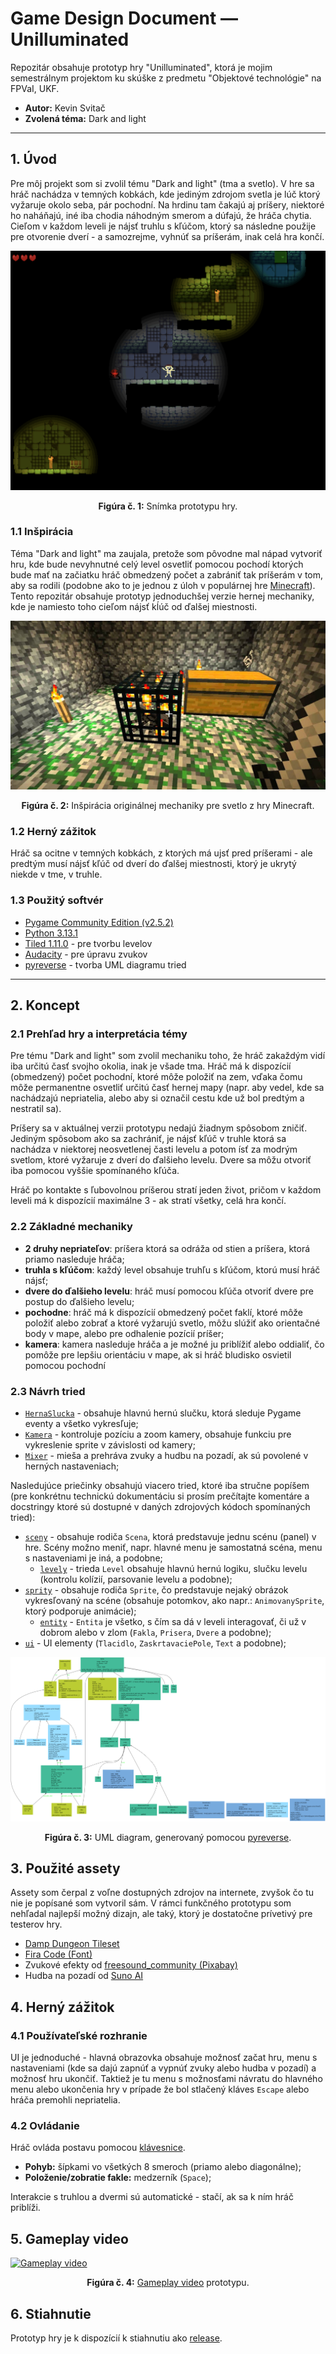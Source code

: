 <!-- markdownlint-disable MD033-->
# Game Design Document –– Unilluminated

Repozitár obsahuje prototyp hry "Unilluminated", ktorá je mojim semestrálnym projektom ku skúške z predmetu "Objektové technológie" na FPVaI, UKF.

- **Autor:** Kevin Svitač
- **Zvolená téma:** Dark and light

---

## 1. Úvod

Pre môj projekt som si zvolil tému "Dark and light" (tma a svetlo). V hre sa hráč nachádza v temných kobkách, kde jediným zdrojom svetla je lúč ktorý vyžaruje okolo seba, pár pochodní. Na hrdinu tam čakajú aj príšery, niektoré ho naháňajú, iné iba chodia náhodným smerom a dúfajú, že hráča chytia. Cieľom v každom leveli je nájsť truhlu s kľúčom, ktorý sa následne použije pre otvorenie dverí - a samozrejme, vyhnúť sa príšerám, inak celá hra končí.

![Snímka finálnej hry](readme/hra.png)

<p align="center"><b>Figúra č. 1:</b> Snímka prototypu hry.</p>

### 1.1 Inšpirácia

Téma "Dark and light" ma zaujala, pretože som pôvodne mal nápad vytvoriť hru, kde bude nevyhnutné celý level osvetliť pomocou pochodí ktorých bude mať na začiatku hráč obmedzený počet a zabrániť tak príšerám v tom, aby sa rodili (podobne ako to je jednou z úloh v populárnej hre [Minecraft](https://minecraft.net)). Tento repozitár obsahuje prototyp jednoduchšej verzie hernej mechaniky, kde je namiesto toho cieľom nájsť kĺúč od ďalšej miestnosti.

![Osvetlenie spawneru v Minecrafte](readme/minecraft.png)

<p align="center"><b>Figúra č. 2:</b> Inšpirácia originálnej mechaniky pre svetlo z hry Minecraft.</p>

### 1.2 Herný zážitok

Hráč sa ocitne v temných kobkách, z ktorých má ujsť pred príšerami - ale predtým musí nájsť kľúč od dverí do ďalšej miestnosti, ktorý je ukrytý niekde v tme, v truhle.

### 1.3 Použitý softvér

- [Pygame Community Edition (v2.5.2)](https://pypi.org/project/pygame-ce/)
- [Python 3.13.1](https://python.org)
- [Tiled 1.11.0](https://thorbjorn.itch.io/tiled) - pre tvorbu levelov
- [Audacity](https://audacityteam.org/) - pre úpravu zvukov
- [pyreverse](https://pylint.readthedocs.io/en/latest/additional_tools/pyreverse/index.html) - tvorba UML diagramu tried

---

## 2. Koncept

### 2.1 Prehľad hry a interpretácia témy

Pre tému "Dark and light" som zvolil mechaniku toho, že hráč zakaždým vidí iba určitú časť svojho okolia, inak je všade tma. Hráč má k dispozícií (obmedzený) počet pochodní, ktoré môže položiť na zem, vďaka čomu môže permanentne osvetliť určitú časť hernej mapy (napr. aby vedel, kde sa nachádzajú nepriatelia, alebo aby si označil cestu kde už bol predtým a nestratil sa).

Príšery sa v aktuálnej verzii prototypu nedajú žiadnym spôsobom zničiť. Jediným spôsobom ako sa zachrániť, je nájsť kľúč v truhle ktorá sa nachádza v niektorej neosvetlenej časti levelu a potom ísť za modrým svetlom, ktoré vyžaruje z dverí do ďalšieho levelu. Dvere sa môžu otvoriť iba pomocou vyššie spomínaného kľúča.

Hráč po kontakte s ľubovolnou príšerou stratí jeden život, pričom v každom leveli má k dispozícií maximálne 3 - ak stratí všetky, celá hra končí.

### 2.2 Základné mechaniky

- **2 druhy nepriateľov**: príšera ktorá sa odráža od stien a príšera, ktorá priamo nasleduje hráča;
- **truhla s kľúčom**: každý level obsahuje truhľu s kľúčom, ktorú musí hráč nájsť;
- **dvere do ďalšieho levelu**: hráč musí pomocou kľúča otvoriť dvere pre postup do ďalšieho levelu;
- **pochodne**: hráč má k dispozícií obmedzený počet faklí, ktoré môže položiť alebo zobrať a ktoré vyžarujú svetlo, môžu slúžiť ako orientačné body v mape, alebo pre odhalenie pozícií príšer;
- **kamera**: kamera nasleduje hráča a je možné ju priblížiť alebo oddialiť, čo pomôže pre lepšiu orientáciu v mape, ak si hráč bludisko osvietil pomocou pochodní

### 2.3 Návrh tried

- [`HernaSlucka`](./triedy/herna_slucka.py) - obsahuje hlavnú hernú slučku, ktorá sleduje Pygame eventy a všetko vykresľuje;
- [`Kamera`](./triedy/kamera.py) - kontroluje pozíciu a zoom kamery, obsahuje funkciu pre vykreslenie sprite v závislosti od kamery;
- [`Mixer`](./triedy/mixer.py) - mieša a prehráva zvuky a hudbu na pozadí, ak sú povolené v herných nastaveniach;

Nasledujúce priečinky obsahujú viacero tried, ktoré iba stručne popíšem (pre konkrétnu technickú dokumentáciu si prosím prečítajte komentáre a docstringy ktoré sú dostupné v daných zdrojových kódoch spomínaných tried):

- [`sceny`](./triedy/sceny/) - obsahuje rodiča `Scena`, ktorá predstavuje jednu scénu (panel) v hre. Scény možno meniť, napr. hlavné menu je samostatná scéna, menu s nastaveniami je iná, a podobne;
  - [`levely`](./triedy/sceny/levely/) - trieda `Level` obsahuje hlavnú hernú logiku, slučku levelu (kontrolu kolízií, parsovanie levelu a podobne);
- [`sprity`](./triedy/sprity/) - obsahuje rodiča `Sprite`, čo predstavuje nejaký obrázok vykresľovaný na scéne (obsahuje potomkov, ako napr.: `AnimovanySprite`, ktorý podporuje animácie);
  - [`entity`](./triedy/sprity/entity/) - `Entita` je všetko, s čím sa dá v leveli interagovať, či už v dobrom alebo v zlom (`Fakla`, `Prisera`, `Dvere` a podobne);
- [`ui`](./triedy/ui/) - UI elementy (`Tlacidlo`, `ZaskrtavaciePole`, `Text` a podobne);

![UML diagram](readme/classes.png)

<p align="center"><b>Figúra č. 3:</b> UML diagram, generovaný pomocou <a href="https://pylint.readthedocs.io/en/latest/additional_tools/pyreverse/index.html">pyreverse</a>.</p>

## 3. Použité assety

Assety som čerpal z voľne dostupných zdrojov na internete, zvyšok čo tu nie je popísané som vytvoril sám. V rámci funkčného prototypu som nehľadal najlepší možný dizajn, ale taký, ktorý je dostatočne prívetivý pre testerov hry.

- [Damp Dungeon Tileset](https://pine-druid.itch.io/damp-dungeon-tileset-and-sprites)
- [Fira Code (Font)](https://github.com/tonsky/FiraCode)
- Zvukové efekty od [freesound_community (Pixabay)](https://pixabay.com/users/46691455)
- Hudba na pozadí od [Suno AI](https://suno.com/)

## 4. Herný zážitok

### 4.1 Používateľské rozhranie

UI je jednoduché - hlavná obrazovka obsahuje možnosť začat hru, menu s nastaveniami (kde sa dajú zapnúť a vypnúť zvuky alebo hudba v pozadí) a možnosť hru ukončiť. Taktiež je tu menu s možnosťami návratu do hlavného menu alebo ukončenia hry v prípade že bol stlačený kláves `Escape` alebo hráča premohli nepriatelia.

### 4.2 Ovládanie

Hráč ovláda postavu pomocou <ins>klávesnice</ins>.

- **Pohyb:** šípkami vo všetkých 8 smeroch (priamo alebo diagonálne);
- **Položenie/zobratie fakle:** medzerník (`Space`);

Interakcie s truhlou a dvermi sú automatické - stačí, ak sa k ním hráč priblíži.

## 5. Gameplay video

[![Gameplay video](https://img.youtube.com/vi/PRYxeDCJFS4/0.jpg)](https://youtu.be/PRYxeDCJFS4)

<p align="center"><b>Figúra č. 4:</b> <a href="https://youtu.be/PRYxeDCJFS4">Gameplay video</a> prototypu.</p>

## 6. Stiahnutie

Prototyp hry je k dispozícií k stiahnutiu ako [release](https://github.com/SKevo18/ot_pygame_projekt_2024/releases).

